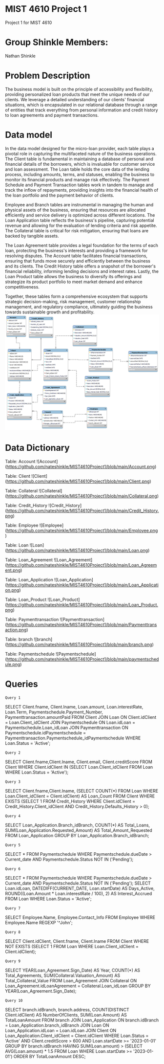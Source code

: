 
# MIST 4610 Project 1
Project 1 for MIST 4610

# Group Shinkle Members:
Nathan Shinkle 

# Problem Description
The business model is built on the principle of accessibility and flexibility, providing personalized loan products that meet the unique needs of our clients. We leverage a detailed understanding of our clients' financial situations, which is encapsulated in our relational database through a range of entities that track everything from personal information and credit history to loan agreements and payment transactions.

# Data model
In the data model designed for the micro-loan provider, each table plays a pivotal role in capturing the multifaceted nature of the business operations. The Client table is fundamental in maintaining a database of personal and financial details of the borrowers, which is invaluable for customer service and loan assessment. The Loan table holds the core data of the lending process, including amounts, terms, and statuses, enabling the business to monitor its financial products and manage risk effectively. The Payment Schedule and Payment Transaction tables work in tandem to manage and track the inflow of repayments, providing insights into the financial health of the loan portfolio and the payment behavior of clients.

Employee and Branch tables are instrumental in managing the human and physical assets of the business, ensuring that resources are allocated efficiently and service delivery is optimized across different locations. The Loan Application table reflects the business's pipeline, capturing potential revenue and allowing for the evaluation of lending criteria and risk appetite. The Collateral table is critical for risk mitigation, ensuring that loans are backed by tangible assets.

The Loan Agreement table provides a legal foundation for the terms of each loan, protecting the business's interests and providing a framework for resolving disputes. The Account table facilitates financial transactions, ensuring that funds move securely and efficiently between the business and its clients. The Credit History table offers a snapshot of the borrower's financial reliability, informing lending decisions and interest rates. Lastly, the Loan Product table allows the business to diversify its offerings and strategize its product portfolio to meet market demand and enhance competitiveness.

Together, these tables form a comprehensive ecosystem that supports strategic decision-making, risk management, customer relationship management, and regulatory compliance, ultimately guiding the business towards sustainable growth and profitability.
![Data Model](https://github.com/nateshinkle/MIST4610Project1/blob/main/DataModel.png)

# Data Dictionary
Table: Account 
![Account] (https://github.com/nateshinkle/MIST4610Project1/blob/main/Account.png)

Table: Client 
![Client] (https://github.com/nateshinkle/MIST4610Project1/blob/main/Client.png)

Table: Collateral 
![Collateral] (https://github.com/nateshinkle/MIST4610Project1/blob/main/Collateral.png)

Table: Credit_History 
![Credit_History] (https://github.com/nateshinkle/MIST4610Project1/blob/main/Credit_History.png)

Table: Employee 
![Employee] (https://github.com/nateshinkle/MIST4610Project1/blob/main/Employee.png)

Table: Loan 
![Loan] (https://github.com/nateshinkle/MIST4610Project1/blob/main/Loan.png)

Table: Loan_Agreement 
![Loan_Agreement] (https://github.com/nateshinkle/MIST4610Project1/blob/main/Loan_Agreement.png)

Table: Loan_Application 
![Loan_Application] (https://github.com/nateshinkle/MIST4610Project1/blob/main/Loan_Application.png)

Table: Loan_Product 
![Loan_Product] (https://github.com/nateshinkle/MIST4610Project1/blob/main/Loan_Product.png)

Table: Paymenttransaction 
![Paymenttransaction] (https://github.com/nateshinkle/MIST4610Project1/blob/main/Paymenttransaction.png)

Table: branch 
![branch] (https://github.com/nateshinkle/MIST4610Project1/blob/main/branch.png)

Table: Paymentschedule 
![Paymentschedule] (https://github.com/nateshinkle/MIST4610Project1/blob/main/paymentschedule.png)
# Queries

    Query 1 

SELECT Client.fname, Client.lname, Loan.amount, Loan.interestRate, Loan.Term, Paymentschedule.Payment_Number, Paymenttransaction.amountPaid
FROM Client
JOIN Loan ON Client.idClient = Loan.Client_idClient
JOIN Paymentschedule ON Loan.idLoan = Paymentschedule.Loan_idLoan
JOIN Paymenttransaction ON Paymentschedule.idPaymentschedule = Paymenttransaction.Paymentschedule_idPaymentschedule
WHERE Loan.Status = 'Active';


    Query 2 

SELECT Client.fname,Client.lname, Client.email, Client.creditScore
FROM Client
WHERE Client.idClient IN (SELECT Loan.Client_idClient FROM Loan WHERE Loan.Status = 'Active');

    Query 3

SELECT Client.fname,Client.lname, (SELECT COUNT(*) FROM Loan WHERE Loan.Client_idClient = Client.idClient) AS Loan_Count
FROM Client
WHERE EXISTS (SELECT 1 FROM Credit_History WHERE Client.idClient = Credit_History.Client_idClient AND Credit_History.Defaults_History > 0);

    Query 4

SELECT Loan_Application.Branch_idBranch, COUNT(*) AS Total_Loans, SUM(Loan_Application.Requested_Amount) AS Total_Amount_Requested
FROM Loan_Application
GROUP BY Loan_Application.Branch_idBranch;

    Query 5

SELECT *
FROM Paymentschedule
WHERE Paymentschedule.dueDate > Current_date AND Paymentschedule.Status NOT IN ('Pending');

    Query 6

SELECT *
FROM Paymentschedule
WHERE Paymentschedule.dueDate > Current_date AND Paymentschedule.Status NOT IN ('Pending');
SELECT Loan.idLoan, DATEDIFF(CURRENT_DATE, Loan.startDate) AS Days_Active, ROUND((Loan.Amount * Loan.interestRate / 100), 2) AS Interest_Accrued
FROM Loan
WHERE Loan.Status = 'Active';

    Query 7

SELECT Employee.Name, Employee.Contact_Info
FROM Employee
WHERE Employee.Name REGEXP '^John';

    Query 8

SELECT Client.idClient, Client.fname, Client.lname
FROM Client
WHERE NOT EXISTS (SELECT 1 FROM Loan WHERE Loan.Client_idClient = Client.idClient);

    Query 9

SELECT YEAR(Loan_Agreement.Sign_Date) AS Year, COUNT(*) AS Total_Agreements, SUM(Collateral.Valuation_Amount) AS Total_Collateral_Value
FROM Loan_Agreement
JOIN Collateral ON Loan_Agreement.idLoanAgreement = Collateral.Loan_idLoan
GROUP BY YEAR(Loan_Agreement.Sign_Date);

    Query 10

SELECT 
branch.idBranch, 
branch.address, 
COUNT(DISTINCT Client.idClient) AS NumberOfClients,
SUM(Loan.Amount) AS TotalLoanAmount
FROM 
branch
JOIN 
Loan_Application ON branch.idBranch = Loan_Application.branch_idBranch
JOIN 
Loan ON Loan_Application.idLoan = Loan.idLoan
JOIN 
Client ON Loan_Application.Client_idClient = Client.idClient
WHERE 
Loan.Status = 'Active'
AND Client.creditScore > 600
AND Loan.startDate >= '2023-01-01'
GROUP BY 
branch.idBranch
HAVING 
SUM(Loan.amount) > (SELECT AVG(Loan.amount) * 1.5 FROM Loan WHERE Loan.startDate >= '2023-01-01')
ORDER BY 
TotalLoanAmount DESC;






